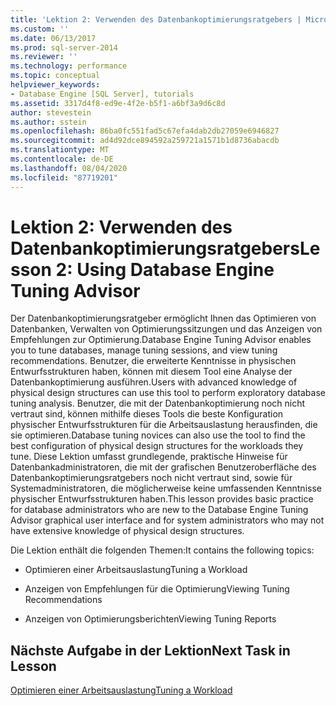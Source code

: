 ```yaml
---
title: 'Lektion 2: Verwenden des Datenbankoptimierungsratgebers | Microsoft-Dokumentation'
ms.custom: ''
ms.date: 06/13/2017
ms.prod: sql-server-2014
ms.reviewer: ''
ms.technology: performance
ms.topic: conceptual
helpviewer_keywords:
- Database Engine [SQL Server], tutorials
ms.assetid: 3317d4f8-ed9e-4f2e-b5f1-a6bf3a9d6c8d
author: stevestein
ms.author: sstein
ms.openlocfilehash: 86ba0fc551fad5c67efa4dab2db27059e6946827
ms.sourcegitcommit: ad4d92dce894592a259721a1571b1d8736abacdb
ms.translationtype: MT
ms.contentlocale: de-DE
ms.lasthandoff: 08/04/2020
ms.locfileid: "87719201"
---
```

# <a name="lesson-2-using-database-engine-tuning-advisor"></a><span data-ttu-id="42fe2-102">Lektion 2: Verwenden des Datenbankoptimierungsratgebers</span><span class="sxs-lookup"><span data-stu-id="42fe2-102">Lesson 2: Using Database Engine Tuning Advisor</span></span>
  <span data-ttu-id="42fe2-103">Der Datenbankoptimierungsratgeber ermöglicht Ihnen das Optimieren von Datenbanken, Verwalten von Optimierungssitzungen und das Anzeigen von Empfehlungen zur Optimierung.</span><span class="sxs-lookup"><span data-stu-id="42fe2-103">Database Engine Tuning Advisor enables you to tune databases, manage tuning sessions, and view tuning recommendations.</span></span> <span data-ttu-id="42fe2-104">Benutzer, die erweiterte Kenntnisse in physischen Entwurfsstrukturen haben, können mit diesem Tool eine Analyse der Datenbankoptimierung ausführen.</span><span class="sxs-lookup"><span data-stu-id="42fe2-104">Users with advanced knowledge of physical design structures can use this tool to perform exploratory database tuning analysis.</span></span> <span data-ttu-id="42fe2-105">Benutzer, die mit der Datenbankoptimierung noch nicht vertraut sind, können mithilfe dieses Tools die beste Konfiguration physischer Entwurfsstrukturen für die Arbeitsauslastung herausfinden, die sie optimieren.</span><span class="sxs-lookup"><span data-stu-id="42fe2-105">Database tuning novices can also use the tool to find the best configuration of physical design structures for the workloads they tune.</span></span> <span data-ttu-id="42fe2-106">Diese Lektion umfasst grundlegende, praktische Hinweise für Datenbankadministratoren, die mit der grafischen Benutzeroberfläche des Datenbankoptimierungsratgebers noch nicht vertraut sind, sowie für Systemadministratoren, die möglicherweise keine umfassenden Kenntnisse physischer Entwurfsstrukturen haben.</span><span class="sxs-lookup"><span data-stu-id="42fe2-106">This lesson provides basic practice for database administrators who are new to the Database Engine Tuning Advisor graphical user interface and for system administrators who may not have extensive knowledge of physical design structures.</span></span>  
  
 <span data-ttu-id="42fe2-107">Die Lektion enthält die folgenden Themen:</span><span class="sxs-lookup"><span data-stu-id="42fe2-107">It contains the following topics:</span></span>  
  
-   <span data-ttu-id="42fe2-108">Optimieren einer Arbeitsauslastung</span><span class="sxs-lookup"><span data-stu-id="42fe2-108">Tuning a Workload</span></span>  
  
-   <span data-ttu-id="42fe2-109">Anzeigen von Empfehlungen für die Optimierung</span><span class="sxs-lookup"><span data-stu-id="42fe2-109">Viewing Tuning Recommendations</span></span>  
  
-   <span data-ttu-id="42fe2-110">Anzeigen von Optimierungsberichten</span><span class="sxs-lookup"><span data-stu-id="42fe2-110">Viewing Tuning Reports</span></span>  
  
## <a name="next-task-in-lesson"></a><span data-ttu-id="42fe2-111">Nächste Aufgabe in der Lektion</span><span class="sxs-lookup"><span data-stu-id="42fe2-111">Next Task in Lesson</span></span>  
 [<span data-ttu-id="42fe2-112">Optimieren einer Arbeitsauslastung</span><span class="sxs-lookup"><span data-stu-id="42fe2-112">Tuning a Workload</span></span>](lesson-1-1-tuning-a-workload.md)  
  
  
